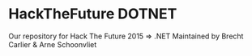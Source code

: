 # HackTheFuture DOTNET
Our repository for Hack The Future 2015 => .NET
Maintained by Brecht Carlier & Arne Schoonvliet